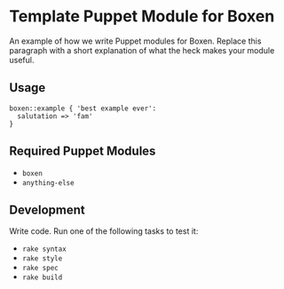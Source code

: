 # Template Puppet Module for Boxen

An example of how we write Puppet modules for Boxen. Replace this
paragraph with a short explanation of what the heck makes your module
useful.

## Usage

```puppet
boxen::example { 'best example ever':
  salutation => 'fam'
}
```

## Required Puppet Modules

* `boxen`
* `anything-else`

## Development

Write code. Run one of the following tasks to test it:
* `rake syntax`
* `rake style`
* `rake spec`
* `rake build`
